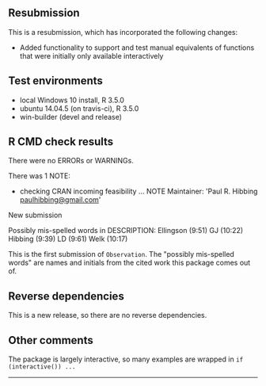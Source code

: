 ## Resubmission  
This is a resubmission, which has incorporated the
    following changes:  

* Added functionality to support and test manual
    equivalents of functions that were initially
    only available interactively

## Test environments  
* local Windows 10 install, R 3.5.0
* ubuntu 14.04.5 (on travis-ci), R 3.5.0
* win-builder (devel and release)

## R CMD check results  

There were no ERRORs or WARNINGs.

There was 1 NOTE:

* checking CRAN incoming feasibility ... NOTE
Maintainer: 'Paul R. Hibbing <paulhibbing@gmail.com>'

New submission

Possibly mis-spelled words in DESCRIPTION:
  Ellingson (9:51)
  GJ (10:22)
  Hibbing (9:39)
  LD (9:61)
  Welk (10:17)

This is the first submission of `Observation`. The
    "possibly mis-spelled words" are names and initials
    from the cited work this package comes out of.

## Reverse dependencies

This is a new release, so there are no reverse dependencies.

## Other comments

The package is largely interactive, so many examples are 
    wrapped in `if (interactive()) ...`

---
